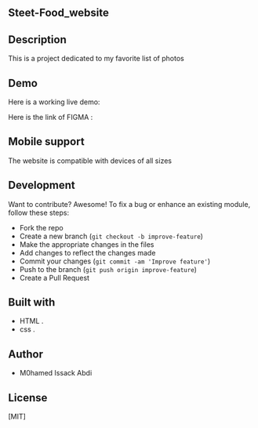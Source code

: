 
## Steet-Food_website

## Description
This is a  project dedicated to my favorite list of photos


## Demo
Here is a working live demo:

Here is the link of FIGMA : 


## Mobile support
The  website is compatible with devices of all sizes 

## Development
Want to contribute? Awesome!
To fix a bug or enhance an existing module, follow these steps:
- Fork the repo
- Create a new branch (`git checkout -b improve-feature`)
- Make the appropriate changes in the files
- Add changes to reflect the changes made
- Commit your changes (`git commit -am 'Improve feature'`)
- Push to the branch (`git push origin improve-feature`)
- Create a Pull Request


## Built with
-  HTML .
-  css .

## Author
- M0hamed Issack Abdi

## License
[MIT]
